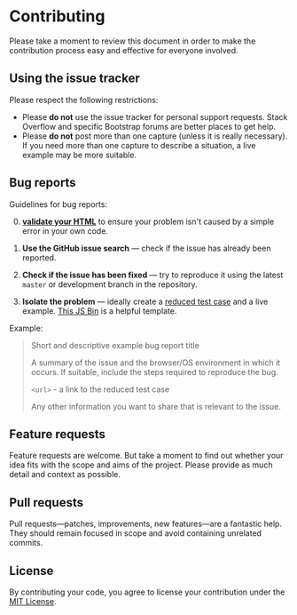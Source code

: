 # Contributing

Please take a moment to review this document in order to make the contribution process easy and effective for everyone involved.


## Using the issue tracker

Please respect the following restrictions:

* Please **do not** use the issue tracker for personal support requests.  Stack Overflow and specific Bootstrap forums are better places to get help.
* Please **do not** post more than one capture (unless it is really necessary). If you need more than one capture to describe a situation, a live example may be more suitable.


## Bug reports

Guidelines for bug reports:

0. **[validate your HTML](https://html5.validator.nu/)** to ensure your problem isn't caused by a simple error in your own code.

1. **Use the GitHub issue search** &mdash; check if the issue has already been reported.

2. **Check if the issue has been fixed** &mdash; try to reproduce it using the latest `master` or development branch in the repository.

3. **Isolate the problem** &mdash; ideally create a [reduced test case](https://css-tricks.com/reduced-test-cases/) and a live example.
   [This JS Bin](https://jsbin.com/nilopib/edit?html,output) is a helpful template.

Example:

> Short and descriptive example bug report title
>
> A summary of the issue and the browser/OS environment in which it occurs. If
> suitable, include the steps required to reproduce the bug.
>
> `<url>` - a link to the reduced test case
>
> Any other information you want to share that is relevant to the issue.


## Feature requests

Feature requests are welcome. But take a moment to find out whether your idea
fits with the scope and aims of the project.
Please provide as much detail and context as possible.


## Pull requests

Pull requests—patches, improvements, new features—are a fantastic
help. They should remain focused in scope and avoid containing unrelated
commits.


## License

By contributing your code, you agree to license your contribution under the [MIT License](LICENSE.txt).
